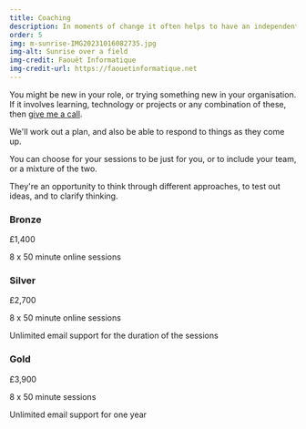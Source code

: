 ```yaml
---
title: Coaching
description: In moments of change it often helps to have an independent, external person to talk things through, provide some guidance and ask the right questions.
order: 5
img: m-sunrise-IMG20231016082735.jpg
img-alt: Sunrise over a field
img-credit: Faouët Informatique
img-credit-url: https://faouetinformatique.net
---
```

You might be new in your role, or trying something new in your organisation. If it involves learning, technology or projects or any combination of these, then <a href="/contact">give me a call</a>.

We'll work out a plan, and also be able to respond to things as they come up.

You can choose for your sessions to be just for you, or to include your team, or a mixture of the two.

They're an opportunity to think through different approaches, to test out ideas, and to clarify thinking.

<div class="grid">
    <div>
        <h3>Bronze</h3>
        <p class="category-tag">£1,400</p>
        <p>8 x 50 minute online sessions</p>
    </div>
    <div>
        <h3>Silver</h3>
        <p class="category-tag">£2,700</p>
        <p>8 x 50 minute online sessions</p>
        <p>Unlimited email support for the duration of the sessions</p>    
    </div>
    <div>
        <h3>Gold</h3>
        <p class="category-tag">£3,900</p>
        <p>8 x 50 minute sessions</p>
        <p>Unlimited email support for one year</p>
    </div>
</div>
